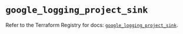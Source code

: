 # `google_logging_project_sink`

Refer to the Terraform Registry for docs: [`google_logging_project_sink`](https://registry.terraform.io/providers/hashicorp/google/6.39.0/docs/resources/logging_project_sink).
